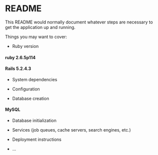 # README

This README would normally document whatever steps are necessary to get the
application up and running.

Things you may want to cover:

* Ruby version
#### ruby 2.6.5p114

#### Rails 5.2.4.3

* System dependencies


* Configuration

* Database creation

#### MySQL


* Database initialization




* Services (job queues, cache servers, search engines, etc.)

* Deployment instructions

* ...
